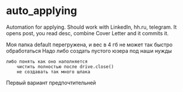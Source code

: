 # auto_applying
Automation for applying. Should work with LinkedIn, hh.ru, telegram. It opens post, you read desc, combine Cover Letter and it commits it.


Моя папка default перегружена, и вес в 4 гб не может так быстро обработаться
Надо либо
    создать пустого юзера под наши нужды
    
    либо понять как оно наполняется 
        чистить полностью после drive.close()
        не создавать так много шлака

Первый вариант предпочтительней
